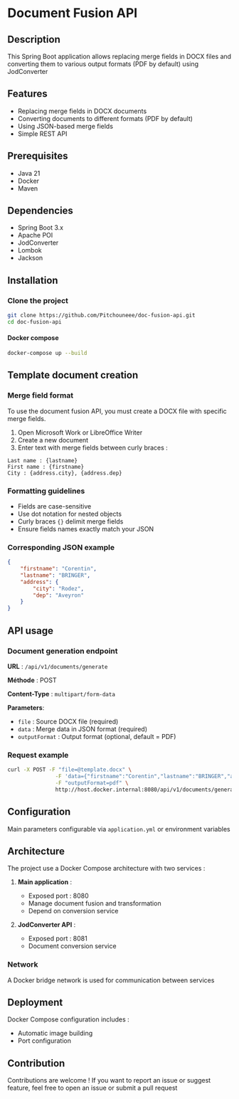 # Document Fusion API

## Description

This Spring Boot application allows replacing merge fields in DOCX files and converting them to various output formats
(PDF by default) using JodConverter

## Features

- Replacing merge fields in DOCX documents
- Converting documents to different formats (PDF by default)
- Using JSON-based merge fields
- Simple REST API

## Prerequisites

- Java 21
- Docker
- Maven

## Dependencies

- Spring Boot 3.x
- Apache POI
- JodConverter
- Lombok
- Jackson

## Installation

### Clone the project

```bash
git clone https://github.com/Pitchouneee/doc-fusion-api.git
cd doc-fusion-api
```

#### Docker compose

```bash
docker-compose up --build
```

## Template document creation

### Merge field format

To use the document fusion API, you must create a DOCX file with specific merge fields.  

1. Open Microsoft Work or LibreOffice Writer
2. Create a new document
3. Enter text with merge fields between curly braces :

```
Last name : {lastname}
First name : {firstname}
City : {address.city}, {address.dep}
```

### Formatting guidelines

- Fields are case-sensitive
- Use dot notation for nested objects
- Curly braces `{}` delimit merge fields
- Ensure fields names exactly match your JSON

### Corresponding JSON example

```json
{
    "firstname": "Corentin", 
    "lastname": "BRINGER", 
    "address": { 
        "city": "Rodez", 
        "dep": "Aveyron" 
    }
}
```

## API usage

### Document generation endpoint

**URL** : `/api/v1/documents/generate`

**Méthode** : POST

**Content-Type** : `multipart/form-data`

**Parameters**:
- `file` : Source DOCX file (required)
- `data` : Merge data in JSON format (required)
- `outputFormat` : Output format (optional, default = PDF)

### Request example

```bash
curl -X POST -F "file=@template.docx" \
               -F 'data={"firstname":"Corentin","lastname":"BRINGER","address":{"city":"Rodez","dep":"Aveyron"}}' \
               -F "outputFormat=pdf" \
               http://host.docker.internal:8080/api/v1/documents/generate
```

## Configuration

Main parameters configurable via `application.yml` or environment variables

## Architecture

The project use a Docker Compose architecture with two services :

1. **Main application** :
    - Exposed port : 8080
    - Manage document fusion and transformation
    - Depend on conversion service

2. **JodConverter API** :
    - Exposed port : 8081
    - Document conversion service

### Network

A Docker bridge network is used for communication between services

## Deployment

Docker Compose configuration includes :
- Automatic image building
- Port configuration

## Contribution

Contributions are welcome ! If you want to report an issue or suggest feature, feel free to open an issue or submit a pull request
